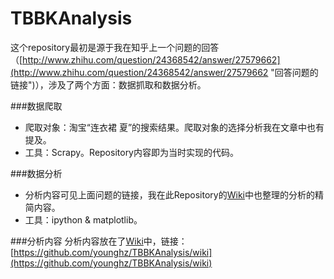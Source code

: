 TBBKAnalysis
============

这个repository最初是源于我在知乎上一个问题的回答（[http://www.zhihu.com/question/24368542/answer/27579662](http://www.zhihu.com/question/24368542/answer/27579662 "回答问题的链接")），涉及了两个方面：数据抓取和数据分析。

###数据爬取
+ 爬取对象：淘宝“连衣裙 夏”的搜索结果。爬取对象的选择分析我在文章中也有提及。
+ 工具：Scrapy。Repository内容即为当时实现的代码。

###数据分析
+ 分析内容可见上面问题的链接，我在此Repository的[Wiki](https://github.com/younghz/TBBKAnalysis/wiki)中也整理的分析的精简内容。
+ 工具：ipython & matplotlib。

###分析内容
分析内容放在了[Wiki](https://github.com/younghz/TBBKAnalysis/wiki)中，链接：[https://github.com/younghz/TBBKAnalysis/wiki](https://github.com/younghz/TBBKAnalysis/wiki)

